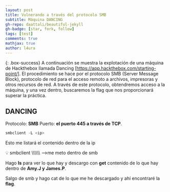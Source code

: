 ```yaml
---
layout: post
title: Vulnerando a través del protocolo SMB
subtitle: Máquina DANCING
gh-repo: daattali/beautiful-jekyll
gh-badge: [star, fork, follow]
tags: [test]
comments: true
mathjax: true
author: l4ura
---
```

{: .box-success}
A continuación se muestra la explotación de una máquina de Hackthebox llamada Dancing [https://app.hackthebox.com/starting-point/]. El procedimiento se hace por el protocolo SMB (Server Message Block),  protocolo de red para el acceso remoto a archivos, impresoras y otros recursos de red. A través de este protocolo, obtendremos acceso a la máquina, y una vez dentro, buscaremos la flag que nos proporcionará superar la práctica.

## DANCING

Protocolo: **SMB**
Puerto: **el puerto 445 a través de TCP**.

```jsx
smbclient -L <ip> 
```

Esto me listará el contenido dentro de la ip

<aside>
💡 smbclient \\\\<ip>\\<nombre de donde me quiero meter> —>me meto dentro de smb

</aside>

Hago **ls** para ver lo que hay y descargo con **get** contenido de lo que hay dentro de **Amy.J y James.P**.

Salgo de smb y hago cat de lo que me he descargado y ahí encontraré la **flag**.
